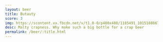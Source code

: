 ```yaml
---
layout: beer
title: Butauty
score: 3
img: https://scontent.xx.fbcdn.net/v/t1.0-0/p480x480/1185491_10151888671543745_1781451969_n.jpg?oh=a34c22d56265535b1d7c9c2aab01e662&oe=588EDB66
desc: Malty crapness. Why make such a big bottle for a crap beer
permalink: /beer/:title.html
---
```

